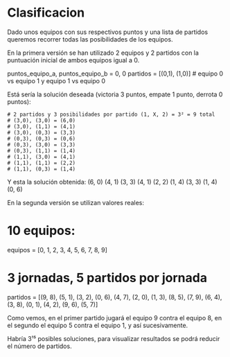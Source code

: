 # Clasificacion

Dado unos equipos con sus respectivos puntos y una lista de partidos queremos recorrer todas las posibilidades de los equipos.

En la primera versión se han utilizado 2 equipos y 2 partidos con la puntuación inicial de ambos equipos igual a 0.

puntos_equipo_a, puntos_equipo_b = 0, 0
partidos = [(0,1), (1,0)] # equipo 0 vs equipo 1 y equipo 1 vs equipo 0

Está sería la solución deseada (victoria 3 puntos, empate 1 punto, derrota 0 puntos):

    # 2 partidos y 3 posibilidades por partido (1, X, 2) = 3² = 9 total
    # (3,0), (3,0) = (6,0)
    # (3,0), (1,1) = (4,1)
    # (3,0), (0,3) = (3,3)
    # (0,3), (0,3) = (0,6)
    # (0,3), (3,0) = (3,3)
    # (0,3), (1,1) = (1,4)
    # (1,1), (3,0) = (4,1)
    # (1,1), (1,1) = (2,2)
    # (1,1), (0,3) = (1,4)

Y esta la solución obtenida:
(6, 0)
(4, 1)
(3, 3)
(4, 1)
(2, 2)
(1, 4)
(3, 3)
(1, 4)
(0, 6)
    
En la segunda versión se utilizan valores reales:
# 10 equipos:
equipos = [0, 1, 2, 3, 4, 5, 6, 7, 8, 9]

# 3 jornadas, 5 partidos por jornada
partidos = [(9, 8), (5, 1), (3, 2), (0, 6), (4, 7),
            (2, 0), (1, 3), (8, 5), (7, 9), (6, 4),
            (3, 8), (0, 1), (4, 2), (9, 6), (5, 7)]


Como vemos, en el primer partido jugará el equipo 9 contra el equipo 8, en el segundo el equipo 5 contra el equipo 1, y así sucesivamente.

Habría 3¹⁵ posibles soluciones, para visualizar resultados se podrá reducir el número de partidos.









